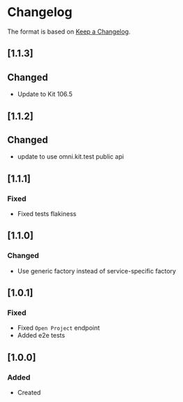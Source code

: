# Changelog
The format is based on [Keep a Changelog](https://keepachangelog.com/en/1.0.0/).

## [1.1.3]
## Changed
- Update to Kit 106.5

## [1.1.2]
## Changed
- update to use omni.kit.test public api

## [1.1.1]
### Fixed
- Fixed tests flakiness

## [1.1.0]
### Changed
- Use generic factory instead of service-specific factory

## [1.0.1]
### Fixed
- Fixed `Open Project` endpoint
- Added e2e tests

## [1.0.0]
### Added
- Created
